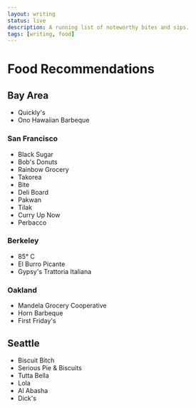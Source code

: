 ```yaml
---
layout: writing
status: live
description: A running list of noteworthy bites and sips.
tags: [writing, food]
---
```


# Food Recommendations

## Bay Area
- Quickly's
- Ono Hawaiian Barbeque

### San Francisco
- Black Sugar
- Bob's Donuts
- Rainbow Grocery
- Takorea
- Bite
- Deli Board
- Pakwan
- Tilak
- Curry Up Now
- Perbacco

### Berkeley
- 85° C
- El Burro Picante
- Gypsy's Trattoria Italiana

### Oakland
- Mandela Grocery Cooperative
- Horn Barbeque
- First Friday's

## Seattle
- Biscuit Bitch
- Serious Pie & Biscuits
- Tutta Bella
- Lola
- Al Abasha
- Dick's
